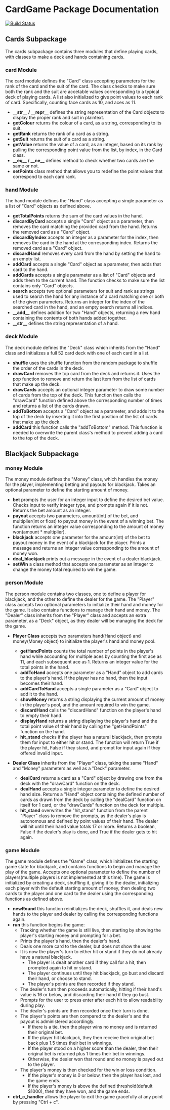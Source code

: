 # **CardGame Package Documentation**

[![Build Status](https://app.travis-ci.com/The0therChad/DATA533-Lab3.svg?branch=main)](https://app.travis-ci.com/The0therChad/DATA533-Lab3)

## **Cards Subpackage**

The cards subpackage contains three modules that define playing cards, with classes to make a deck and hands containing cards.

### **card Module**

The card module defines the "Card" class accepting parameters for the rank of the card and the suit of the card. The class checks to make sure both the rank and the suit are accetable values corresponding to a typical deck of playing cards. A list also initialized to give point values to each rank of card. Specifically, counting face cards as 10, and aces as 11.

- **\_\_str__ / \_\_repr__** defines the string representation of the Card objects to display the proper rank and suit in plaintext.
- **getColour** returns the colour of a card, as a string,  corresponding to its suit.
- **getRank** returns the rank of a card as a string.
- **getSuit** returns the suit of a card as a string.
- **getValue** returns the value of a card, as an integer, based on its rank by pulling the corresponding point value from the list, by index, in the Card class.
- **\_\_eq__ / \_\_ne__** defines method to check whether two cards are the same or not.
- **setPoints** class method that allows you to redefine the point values that correspond to each card rank.

### **hand Module**

The hand module defines the "Hand" class accepting a single parameter as a list of "Card" objects as defined above.

- **getTotalPoints** returns the sum of the card values in the hand.
- **discardByCard** accepts a single "Card" object as a parameter, then removes the card matching the provided card from the hand. Returns the removed card as a "Card" object.
- **discardByIndex** accepts an integer as a parameter for the index, then removes the card in the hand at the corresponding index. Returns the removed card as a "Card" object.
- **discardHand** removes every card from the hand by setting the hand to an empty list.
- **addCard** accepts a single "Card" object as a parameter, then adds that card to the hand.
- **addCards** accepts a single parameter as a list of "Card" objects and adds them to the current hand. The function checks to make sure the list contains only "Card" objects.
- **search** accepts two optional parameters for suit and rank as strings used to search the hand for any instance of a card matching one or both of the given parameters. Returns an integer for the index of the searched card in the hand, and an empty search returns all indices.
- **\_\_add__** defines addition for two "Hand" objects, returning a new hand containing the contents of both hands added together.
- **\_\_str__** defines the string representation of a hand.

### **deck Module**

The deck module defines the "Deck" class which inherits from the "Hand" class and initializes a full 52 card deck with one of each card in a list.

- **shuffle** uses the shuffle function from the random package to shuffle the order of the cards in the deck.
- **drawCard** removes the top card from the deck and returns it. Uses the pop function to remove and return the last item from the list of cards that make up the deck.
- **drawCards** accepts an optional integer parameter to draw some number of cards from the top of the deck. This function then calls the "drawCard" function defined above the corresponding number of times and returns a list of the cards drawn.
- **addToBottom** accepts a "Card" object as a parameter, and adds it to the top of the deck by inserting it into the first position of the list of cards that make up the deck.
- **addCard** this function calls the "addToBottom" method. This function is needed to overwrite the parent class's method to prevent adding a card to the top of the deck.

## **Blackjack Subpackage**

### **money Module**

The money module defines the "Money" class, which handles the money for the player, implementing betting and payouts for blackjack. Takes an optional parameter to define the starting amount of money.

- **bet** prompts the user for an integer input to define the desired bet value. Checks input to verify integer type, and prompts again if it is not. Returns the bet amount as an integer.
- **payout** accepts two parameters, amount(int) of the bet, and multiplier(int or float) to payout money in the event of a winning bet. The function returns an integer value corresponding to the amount of money won(amount * multiplier).
- **blackjack** accepts one parameter for the amount(int) of the bet to payout money in the event of a blackjack for the player. Prints a message and returns an integer value corresponding to the amount of money won.
- **deal_blackjack** prints out a message in the event of a dealer blackjack.
- **setWin** a class method that accepts one parameter as an integer to change the money total required to win the game.

### **person Module**

The person module contains two classes, one to define a player for blackjack, and the other to define the dealer for the game. The "Player" class accepts two optional parameters to initialize their hand and money for the game. It also contains functions to manage their hand and money. The "Dealer" class inherits from the "Player" class and accepts an extra parameter, as a "Deck" object, as they dealer will be managing the deck for the game.

- **Player Class** accepts two parameters hand(Hand object) and money(Money object) to initialize the player's hand and money pool.

  - **getHandPoints** counts the total number of points in the player's hand while accounting for multiple aces by counting the first ace as 11, and each subsequent ace as 1. Returns an integer value for the total points in the hand.
  - **addToHand** accepts one parameter as a "Hand" object to add cards to the player's hand. If the player has no hand, then the input becomes their hand.
  - **addCardToHand** accepts a single parameter as a "Card" object to add it to the hand.
  - **showMoney** returns a string displaying the current amount of money in the player's pool, and the amount required to win the game.
  - **discardHand** calls the "discardHand" function on the player's hand to empty their hand.
  - **displayHand** returns a string displaying the player's hand and the total point value of their hand by calling the "getHandPoints" function on the hand.
  - **hit_stand** checks if the player has a natural blackjack, then prompts them for input to either hit or stand. The function will return True if the player hit, False if they stand, and prompt for input again if they offered invalid input.

- **Dealer Class** inherits from the "Player" class, taking the same "Hand" and "Money" parameters as well as a "Deck" parameter.
  
  - **dealCard** returns a card as a "Card" object by drawing one from the deck with the "drawCard" function on the deck.
  - **dealHand** accepts a single integer parameter to define the desired hand size. Returns a "Hand" object containing the defined number of cards as drawn from the deck by calling the "dealCard" function on itself for 1 card, or the "drawCards" function on the deck for multiple.
  - **hit_stand** overwrites the "hit_stand" function from the parent "Player" class to remove the prompts, as the dealer's play is autonomous and defined by point values of their hand. The dealer will hit until their hand value totals 17 or more. Returns a boolean, False if the dealer's play is done, and True if the dealer gets to hit again.

### **game Module**

The game module defines the "Game" class, which initializes the starting game state for blackjack, and contains functions to begin and manage the play of the game. Accepts one optional parameter to define the number of players(multiple players is not implemented at this time). The game is initialized by creating a deck, shuffling it, giving it to the dealer, initializing each player with the default starting amount of money, then dealing two cards to the player and one card to the dealer using the corresponding functions as defined above.

- **newRound** this function reinitializes the deck, shuffles it, and deals new hands to the player and dealer by calling the corresponding functions again.
- **run** this function begins the game:
  - Tracking whether the game is still live, then starting by showing the player's starting money and prompting for a bet.
  - Prints the player's hand, then the dealer's hand.
  - Deals one more card to the dealer, but does not show the user.
  - It is now the player's turn to either hit or stand if they do not already have a natural blackjack.
    - The player is dealt another card if they call for a hit, then prompted again to hit or stand.
    - The player continues until they hit blackjack, go bust and discard their hand, or choose to stand.
    - The player's points are then recorded if they stand.
  - The dealer's turn then proceeds automatically, hitting if their hand's value is 16 or below, and discarding their hand if they go bust.
  - Prompts for the user to press enter after each hit to allow readability during play.
  - The dealer's points are then recorded once their turn is done.
  - The player's points are then compared to the dealer's and the payout is administered accordingly.
    - If there is a tie, then the player wins no money and is returned their original bet.
    - If the player hit blackjack, they then receive their original bet back plus 1.5 times their bet in winnings.
    - If the player stood on a higher score than the dealer, then their original bet is returned plus 1 times their bet in winnings.
    - Otherwise, the dealer won that round and no money is payed out to the player.
  - The player's money is then checked for the win or loss condition.
    - If the player's money is 0 or below, then the player has lost, and the game ends.
    - If the player's money is above the defined threshold(default $1000), then they have won, and the game ends.
- **ctrl_c_handler** allows the player to exit the game gracefully at any point by pressing "Ctrl + c".
